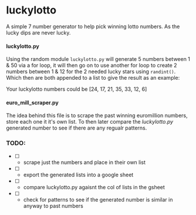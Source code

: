 # luckylotto

A simple 7 number generator to help pick winning lotto numbers. As the lucky dips are never lucky.

#### luckylotto.py

Using the random module `luckylotto.py` will generate 5 numbers between 1 & 50 via a for loop, it will then go on to use another for loop to create 2 numbers between 1 & 12 for the 2 needed lucky stars using `randint()`. Which then are both appended to a list to give the result as an example:

Your luckylotto numbers could be [24, 17, 21, 35, 33, 12, 6]

#### euro_mill_scraper.py

The idea behind this file is to scrape the past winning euromillion numbers, store each one it it's own list. To then later compare the _luckylotto.py_ generated number to see if there are any regualr patterns.

### TODO:

- [ ] - scrape just the numbers and place in their own list
- [ ] - export the generated lists into a google sheet
- [ ] - compare luckylotto.py agaisnt the col of lists in the gsheet
- [ ] - check for patterns to see if the generated number is similar in anyway to past numbers
